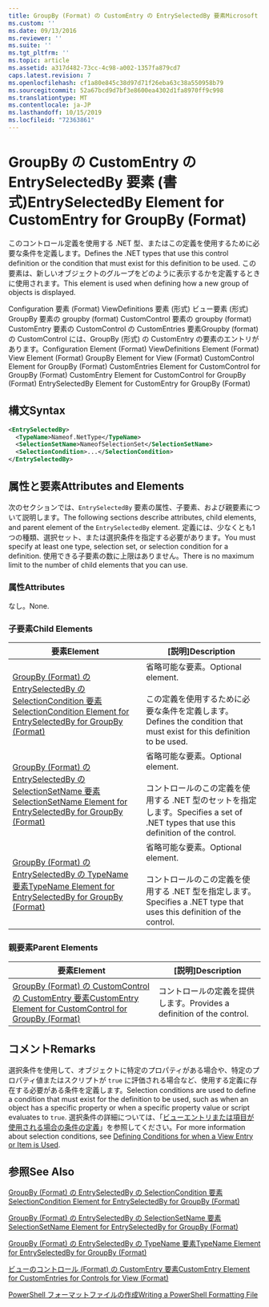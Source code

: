 ```yaml
---
title: GroupBy (Format) の CustomEntry の EntrySelectedBy 要素Microsoft Docs
ms.custom: ''
ms.date: 09/13/2016
ms.reviewer: ''
ms.suite: ''
ms.tgt_pltfrm: ''
ms.topic: article
ms.assetid: a317d482-73cc-4c98-a002-1357fa879cd7
caps.latest.revision: 7
ms.openlocfilehash: cf1a80e845c38d97d71f26eba63c38a550958b79
ms.sourcegitcommit: 52a67bcd9d7bf3e8600ea4302d1fa8970ff9c998
ms.translationtype: MT
ms.contentlocale: ja-JP
ms.lasthandoff: 10/15/2019
ms.locfileid: "72363861"
---
```

# <a name="entryselectedby-element-for-customentry-for-groupby-format"></a><span data-ttu-id="b5afd-102">GroupBy の CustomEntry の EntrySelectedBy 要素 (書式)</span><span class="sxs-lookup"><span data-stu-id="b5afd-102">EntrySelectedBy Element for CustomEntry for GroupBy (Format)</span></span>

<span data-ttu-id="b5afd-103">このコントロール定義を使用する .NET 型、またはこの定義を使用するために必要な条件を定義します。</span><span class="sxs-lookup"><span data-stu-id="b5afd-103">Defines the .NET types that use this control definition or the condition that must exist for this definition to be used.</span></span> <span data-ttu-id="b5afd-104">この要素は、新しいオブジェクトのグループをどのように表示するかを定義するときに使用されます。</span><span class="sxs-lookup"><span data-stu-id="b5afd-104">This element is used when defining how a new group of objects is displayed.</span></span>

<span data-ttu-id="b5afd-105">Configuration 要素 (Format) ViewDefinitions 要素 (形式) ビュー要素 (形式) GroupBy 要素の groupby (format) CustomControl 要素の groupby (format) CustomEntry 要素の CustomControl の CustomEntries 要素Groupby (format) の CustomControl には、GroupBy (形式) の CustomEntry の要素のエントリがあります。</span><span class="sxs-lookup"><span data-stu-id="b5afd-105">Configuration Element (Format) ViewDefinitions Element (Format) View Element (Format) GroupBy Element for View (Format) CustomControl Element for GroupBy (Format) CustomEntries Element for CustomControl for GroupBy (Format) CustomEntry Element for CustomControl for GroupBy (Format) EntrySelectedBy Element for CustomEntry for GroupBy (Format)</span></span>

## <a name="syntax"></a><span data-ttu-id="b5afd-106">構文</span><span class="sxs-lookup"><span data-stu-id="b5afd-106">Syntax</span></span>

```xml
<EntrySelectedBy>
  <TypeName>Nameof.NetType</TypeName>
  <SelectionSetName>NameofSelectionSet</SelectionSetName>
  <SelectionCondition>...</SelectionCondition>
</EntrySelectedBy>
```

## <a name="attributes-and-elements"></a><span data-ttu-id="b5afd-107">属性と要素</span><span class="sxs-lookup"><span data-stu-id="b5afd-107">Attributes and Elements</span></span>

<span data-ttu-id="b5afd-108">次のセクションでは、`EntrySelectedBy` 要素の属性、子要素、および親要素について説明します。</span><span class="sxs-lookup"><span data-stu-id="b5afd-108">The following sections describe attributes, child elements, and parent element of the `EntrySelectedBy` element.</span></span> <span data-ttu-id="b5afd-109">定義には、少なくとも1つの種類、選択セット、または選択条件を指定する必要があります。</span><span class="sxs-lookup"><span data-stu-id="b5afd-109">You must specify at least one type, selection set, or selection condition for a definition.</span></span> <span data-ttu-id="b5afd-110">使用できる子要素の数に上限はありません。</span><span class="sxs-lookup"><span data-stu-id="b5afd-110">There is no maximum limit to the number of child elements that you can use.</span></span>

### <a name="attributes"></a><span data-ttu-id="b5afd-111">属性</span><span class="sxs-lookup"><span data-stu-id="b5afd-111">Attributes</span></span>

<span data-ttu-id="b5afd-112">なし。</span><span class="sxs-lookup"><span data-stu-id="b5afd-112">None.</span></span>

### <a name="child-elements"></a><span data-ttu-id="b5afd-113">子要素</span><span class="sxs-lookup"><span data-stu-id="b5afd-113">Child Elements</span></span>

|<span data-ttu-id="b5afd-114">要素</span><span class="sxs-lookup"><span data-stu-id="b5afd-114">Element</span></span>|<span data-ttu-id="b5afd-115">[説明]</span><span class="sxs-lookup"><span data-stu-id="b5afd-115">Description</span></span>|
|-------------|-----------------|
|[<span data-ttu-id="b5afd-116">GroupBy (Format) の EntrySelectedBy の SelectionCondition 要素</span><span class="sxs-lookup"><span data-stu-id="b5afd-116">SelectionCondition Element for EntrySelectedBy for GroupBy (Format)</span></span>](./selectioncondition-element-for-entryselectedby-for-groupby-format.md)|<span data-ttu-id="b5afd-117">省略可能な要素。</span><span class="sxs-lookup"><span data-stu-id="b5afd-117">Optional element.</span></span><br /><br /> <span data-ttu-id="b5afd-118">この定義を使用するために必要な条件を定義します。</span><span class="sxs-lookup"><span data-stu-id="b5afd-118">Defines the condition that must exist for this definition to be used.</span></span>|
|[<span data-ttu-id="b5afd-119">GroupBy (Format) の EntrySelectedBy の SelectionSetName 要素</span><span class="sxs-lookup"><span data-stu-id="b5afd-119">SelectionSetName Element for EntrySelectedBy for GroupBy (Format)</span></span>](./selectionsetname-element-for-entryselectedby-for-groupby-format.md)|<span data-ttu-id="b5afd-120">省略可能な要素。</span><span class="sxs-lookup"><span data-stu-id="b5afd-120">Optional element.</span></span><br /><br /> <span data-ttu-id="b5afd-121">コントロールのこの定義を使用する .NET 型のセットを指定します。</span><span class="sxs-lookup"><span data-stu-id="b5afd-121">Specifies a set of .NET types that use this definition of the control.</span></span>|
|[<span data-ttu-id="b5afd-122">GroupBy (Format) の EntrySelectedBy の TypeName 要素</span><span class="sxs-lookup"><span data-stu-id="b5afd-122">TypeName Element for EntrySelectedBy for GroupBy (Format)</span></span>](./typename-element-for-entryselectedby-for-groupby-format.md)|<span data-ttu-id="b5afd-123">省略可能な要素。</span><span class="sxs-lookup"><span data-stu-id="b5afd-123">Optional element.</span></span><br /><br /> <span data-ttu-id="b5afd-124">コントロールのこの定義を使用する .NET 型を指定します。</span><span class="sxs-lookup"><span data-stu-id="b5afd-124">Specifies a .NET type that uses this definition of the control.</span></span>|

### <a name="parent-elements"></a><span data-ttu-id="b5afd-125">親要素</span><span class="sxs-lookup"><span data-stu-id="b5afd-125">Parent Elements</span></span>

|<span data-ttu-id="b5afd-126">要素</span><span class="sxs-lookup"><span data-stu-id="b5afd-126">Element</span></span>|<span data-ttu-id="b5afd-127">[説明]</span><span class="sxs-lookup"><span data-stu-id="b5afd-127">Description</span></span>|
|-------------|-----------------|
|[<span data-ttu-id="b5afd-128">GroupBy (Format) の CustomControl の CustomEntry 要素</span><span class="sxs-lookup"><span data-stu-id="b5afd-128">CustomEntry Element for CustomControl for GroupBy (Format)</span></span>](./customentry-element-for-customcontrol-for-groupby-format.md)|<span data-ttu-id="b5afd-129">コントロールの定義を提供します。</span><span class="sxs-lookup"><span data-stu-id="b5afd-129">Provides a definition of the control.</span></span>|

## <a name="remarks"></a><span data-ttu-id="b5afd-130">コメント</span><span class="sxs-lookup"><span data-stu-id="b5afd-130">Remarks</span></span>

<span data-ttu-id="b5afd-131">選択条件を使用して、オブジェクトに特定のプロパティがある場合や、特定のプロパティ値またはスクリプトが `true` に評価される場合など、使用する定義に存在する必要がある条件を定義します。</span><span class="sxs-lookup"><span data-stu-id="b5afd-131">Selection conditions are used to define a condition that must exist for the definition to be used, such as when an object has a specific property or when a specific property value or script evaluates to `true`.</span></span> <span data-ttu-id="b5afd-132">選択条件の詳細については、「[ビューエントリまたは項目が使用される場合の条件の定義](./defining-conditions-for-displaying-data.md)」を参照してください。</span><span class="sxs-lookup"><span data-stu-id="b5afd-132">For more information about selection conditions, see [Defining Conditions for when a View Entry or Item is Used](./defining-conditions-for-displaying-data.md).</span></span>

## <a name="see-also"></a><span data-ttu-id="b5afd-133">参照</span><span class="sxs-lookup"><span data-stu-id="b5afd-133">See Also</span></span>

[<span data-ttu-id="b5afd-134">GroupBy (Format) の EntrySelectedBy の SelectionCondition 要素</span><span class="sxs-lookup"><span data-stu-id="b5afd-134">SelectionCondition Element for EntrySelectedBy for GroupBy (Format)</span></span>](./selectioncondition-element-for-entryselectedby-for-groupby-format.md)

[<span data-ttu-id="b5afd-135">GroupBy (Format) の EntrySelectedBy の SelectionSetName 要素</span><span class="sxs-lookup"><span data-stu-id="b5afd-135">SelectionSetName Element for EntrySelectedBy for GroupBy (Format)</span></span>](./selectionsetname-element-for-entryselectedby-for-groupby-format.md)

[<span data-ttu-id="b5afd-136">GroupBy (Format) の EntrySelectedBy の TypeName 要素</span><span class="sxs-lookup"><span data-stu-id="b5afd-136">TypeName Element for EntrySelectedBy for GroupBy (Format)</span></span>](./typename-element-for-entryselectedby-for-groupby-format.md)

[<span data-ttu-id="b5afd-137">ビューのコントロール (Format) の CustomEntry 要素</span><span class="sxs-lookup"><span data-stu-id="b5afd-137">CustomEntry Element for CustomEntries for Controls for View (Format)</span></span>](./customentry-element-for-customentries-for-controls-for-view-format.md)

[<span data-ttu-id="b5afd-138">PowerShell フォーマットファイルの作成</span><span class="sxs-lookup"><span data-stu-id="b5afd-138">Writing a PowerShell Formatting File</span></span>](./writing-a-powershell-formatting-file.md)
